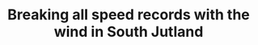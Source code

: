 ---
layout:     post
title:      Breaking all speed records with the wind in South Jutland
categories: [A Ride on The Pilgrims' Route]
---